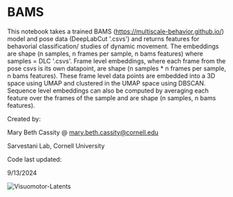 # BAMS

This notebook takes a trained BAMS (https://multiscale-behavior.github.io/) model and pose data (DeepLabCut '.csvs') and returns features for behavorial classification/ studies of dynamic movement. 
The embeddings are shape (n samples, n frames per sample, n bams features) where samples = DLC '.csvs'. Frame level embeddings, where each frame from the pose 
csvs is its own datapoint, are shape (n samples * n frames per sample, n bams features). These frame level data points are embedded into a 3D space using UMAP and clustered in the UMAP 
space using DBSCAN. Sequence level embeddings can also be computed by averaging each feature over the frames of the sample and are shape (n samples, n bams features).

Created by:

Mary Beth Cassity @ mary.beth.cassity@cornell.edu

Sarvestani Lab, Cornell University

Code last updated: 

9/13/2024

![Visuomotor-Latents](https://github.com/user-attachments/assets/d74607bf-f8ba-425c-aa96-7d582f836345)
